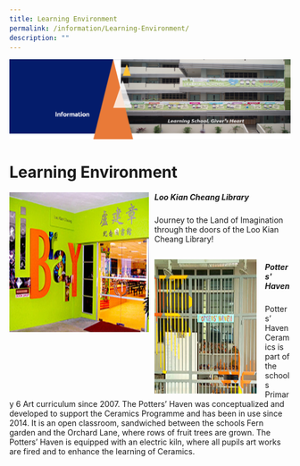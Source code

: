 ```yaml
---
title: Learning Environment
permalink: /information/Learning-Environment/
description: ""
---
```

![](/images/Information.png)

Learning Environment
====================

<img src="/images/Loo%20Kian%20Cheang%20Library.jpg" style="width:250px;height:250px;margin-right:10px;" align = "left">  

##### Loo Kian Cheang Library

Journey to the Land of Imagination through the doors of the Loo Kian Cheang Library!


```

```

<img src="/images/Potters%20Haven.jpg" style="width:183px;height:240px;margin-right:15px;" align = "left"> 

##### Potters' Haven

  

Potters’ Haven Ceramics is part of the schools Primary 6 Art curriculum since 2007. The Potters’ Haven was conceptualized and developed to support the Ceramics Programme and has been in use since 2014. It is an open classroom, sandwiched between the schools Fern garden and the Orchard Lane, where rows of fruit trees are grown. The Potters’ Haven is equipped with an electric kiln, where all pupils art works are fired and to enhance the learning of Ceramics.